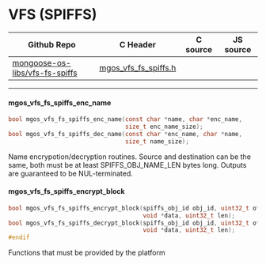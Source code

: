 # VFS (SPIFFS)
| Github Repo | C Header | C source  | JS source |
| ----------- | -------- | --------  | ----------------- |
| [mongoose-os-libs/vfs-fs-spiffs](https://github.com/mongoose-os-libs/vfs-fs-spiffs) | [mgos_vfs_fs_spiffs.h](https://github.com/mongoose-os-libs/vfs-fs-spiffs/tree/master/include/mgos_vfs_fs_spiffs.h) | &nbsp;  | &nbsp;         |




 ----- 
#### mgos_vfs_fs_spiffs_enc_name

```c
bool mgos_vfs_fs_spiffs_enc_name(const char *name, char *enc_name,
                                 size_t enc_name_size);
bool mgos_vfs_fs_spiffs_dec_name(const char *enc_name, char *name,
                                 size_t name_size);
```

Name encrypotion/decryption routines.
Source and destination can be the same, both must be at least
SPIFFS_OBJ_NAME_LEN bytes long. Outputs are guaranteed to be
NUL-terminated.
 
#### mgos_vfs_fs_spiffs_encrypt_block

```c
bool mgos_vfs_fs_spiffs_encrypt_block(spiffs_obj_id obj_id, uint32_t offset,
                                      void *data, uint32_t len);
bool mgos_vfs_fs_spiffs_decrypt_block(spiffs_obj_id obj_id, uint32_t offset,
                                      void *data, uint32_t len);
#endif
```
 Functions that must be provided by the platform 

